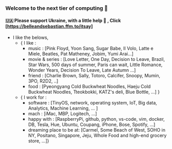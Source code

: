 ### Welcome to the next tier of computing 👋
#### 🇺🇦 Please support Ukraine, with a little help :pray: , Click [https://belleandsebastian.ffm.to/itsay]

- I like the belows,
  - { I like :
    - music : [Pink Floyd, Yoon Sang, Sugar Babe, Il Volo, Latte e Miele, Beatles, Pat Matheney, Jobim, Yumi Arai...]
    - movie & series : [Love Letter, One Day, Decision to Leave, Brazil, Star Wars, 500 days of summer, Paris can wait, Little Romance, Wonder Years, Decision To Leave, Late Autumn ...]
    - friend : [Charlie Brown, Sally, Totoro, Calcifer, Snoopy, Mumin, 3PO, R2D2, ..]
    - food : [Pyeongyang Cold Buckwheat Noodles, Haeju Cold Buckwheat Noodles, Tteokbokki, KATZ's deli, Blue Bottle, ...] }
  - { I work for : 
    - software : [TinyOS, network, operating system, IoT, Big data, Analytics, Machine Learning, ... ]
    - mach : [iMac, MBP, Logitech, ...] 
    - happy with : [RaspberryPi, github, python, vs-code, vim, docker, DB, Tesla, Hue, Ubuntu, Coupang, iPhone, Bose, Spotify, ...]
    - dreaming place to be at: [Carmel, Some Beach of West, SOHO in NY, Positano, Singapore, Jeju, Whole Food and high-end grocery store, ...]}  

<!--
**jeonghoonkang/jeonghoonkang** is a ✨ _special_ ✨ repository because its `README.md` (this file) appears on your GitHub profile.
Here are some ideas to get you started: 

- 🔭 I’m currently working on ...
- 🌱 I’m currently learning ...
- 👯 I’m looking to collaborate on ...
- 🤔 I’m looking for help with ...
- 💬 Ask me about ...
- 📫 How to reach me: ...
- 😄 Pronouns: ...
- ⚡ Fun fact: ...
https://dillinger.io/
-->
